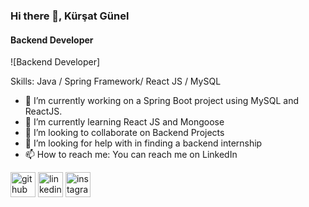 ### Hi there 👋, Kürşat Günel
#### Backend Developer
![Backend Developer]

Skills: Java / Spring Framework/ React JS / MySQL

- 🔭 I’m currently working on a Spring Boot project using MySQL and ReactJS. 
- 🌱 I’m currently learning React JS and Mongoose 
- 👯 I’m looking to collaborate on Backend Projects 
- 🤔 I’m looking for help with in finding a backend internship 
- 📫 How to reach me: You can reach me on LinkedIn 


[<img src='https://cdn.jsdelivr.net/npm/simple-icons@3.0.1/icons/github.svg' alt='github' height='40'>](https://github.com/kursatgunel)  [<img src='https://cdn.jsdelivr.net/npm/simple-icons@3.0.1/icons/linkedin.svg' alt='linkedin' height='40'>](https://www.linkedin.com/in/kursatgunel/)  [<img src='https://cdn.jsdelivr.net/npm/simple-icons@3.0.1/icons/instagram.svg' alt='instagram' height='40'>](https://www.instagram.com/kursatgnl/)  

